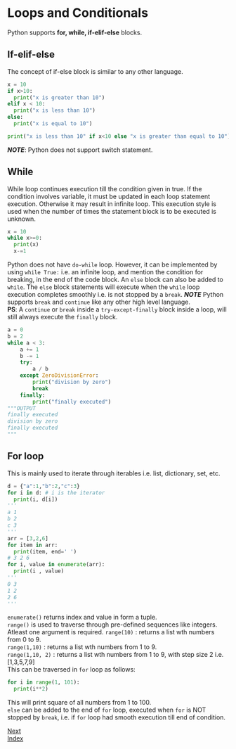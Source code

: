 # Loops and Conditionals
Python supports **for, while, if-elif-else** blocks.

## If-elif-else
The concept of if-else block is similar to any other language.
```Python
x = 10
if x>10:
  print("x is greater than 10")
elif x < 10:
  print("x is less than 10")
else:
  print("x is equal to 10")

print("x is less than 10" if x<10 else "x is greater than equal to 10") # not good handle block statements
```
***NOTE***: Python does not support switch statement.

## While
While loop continues execution till the condition given in true. If the condition involves variable, it must be updated 
in each loop statement execution. Otherwise it may result in infinite loop. This execution style is used when the number 
of times the statement block is to be executed is unknown.
```Python
x = 10
while x>=0:
  print(x)
  x-=1
```
Python does not have `do-while` loop. However, it can be implemented by using `while True:` i.e. an infinite loop, and mention
the condition for breaking, in the end of the code block.
An `else` block can also be added to `while`. The `else` block statements will execute when the `while` loop execution 
completes smoothly i.e. is not stopped by a `break`. 
***NOTE*** Python supports `break` and `continue` like any other high level language.  
**PS**: A `continue` or `break` inside a `try-except-finally` block inside a loop, will still always execute the `finally` block.
```python
a = 0
b = 2
while a < 3:
    a += 1
    b -= 1
    try:
        a / b
    except ZeroDivisionError:
        print("division by zero")
        break
    finally:
        print("finally executed")
"""OUTPUT
finally executed
division by zero
finally executed
"""
```

## For loop
This is mainly used to iterate through iterables i.e. list, dictionary, set, etc.
```Python
d = {"a":1,"b":2,"c":3}
for i in d: # i is the iterator
  print(i, d[i])
'''
a 1
b 2
c 3
'''
arr = [3,2,6]
for item in arr:
  print(item, end=' ')
# 3 2 6
for i, value in enumerate(arr):
  print(i , value)
'''
0 3
1 2
2 6
'''
```
`enumerate()` returns index and value in form a tuple.  
`range()` is used to traverse through pre-defined sequences like integers. Atleast one argument is required. 
`range(10)` : returns a list wth numbers from 0 to 9.  
`range(1,10)` : returns a list wth numbers from 1 to 9.  
`range(1,10, 2)` : returns a list wth numbers from 1 to 9, with step size 2 i.e. [1,3,5,7,9]  
This can be traversed in `for` loop as follows: 
```python
for i in range(1, 101):
  print(i**2)
```
This will print square of all numbers from 1 to 100.  
`else` can be added to the end of `for` loop, executed when `for` is NOT stopped by `break`, i.e. if `for` loop had smooth 
execution till end of condition.

[Next](./date_time.md)  
[Index](/README.md)
